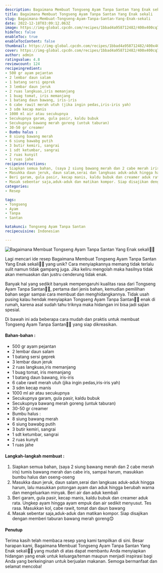 ```yaml
---
description: Bagaimana Membuat Tongseng Ayam Tanpa Santan Yang Enak sekali"
title: Bagaimana Membuat Tongseng Ayam Tanpa Santan Yang Enak sekali
slug: Bagaimana-Membuat-Tongseng-Ayam-Tanpa-Santan-Yang-Enak-sekali
date: 2022-12-18T03:09:12.063Z
image: https://img-global.cpcdn.com/recipes/1bbad4a958712482/400x400cq70/photo.jpg
hideToc: false
enableToc: true
enableTocContent: false
thumbnail: https://img-global.cpcdn.com/recipes/1bbad4a958712482/400x400cq70/photo.jpg
cover: https://img-global.cpcdn.com/recipes/1bbad4a958712482/400x400cq70/photo.jpg
author: admin
ratingvalue: 4.8
reviewcount: 124
recipeingredient:
- 500 gr ayam pejantan
- 2 lembar daun salam
- 1 batang sersi geprek
- 3 lembar daun jeruk
- 2 ruas langkuas,iris memanjang
- 1 buag tomat, iris memanjang
- 1 batang daun bawang, iris-iris
- 6 cabe rawit merah utuh (jika ingin pedas,iris-iris yah)
- 3 sdm kecap manis
- 1000 ml air atau secukupnya
- Secukupnya garam, gula pasir, kaldu bubuk
- Secukupnya bawang merah goreng (untuk taburan)
- 30-50 gr creamer
- Bumbu halus :
- 8 siung bawang merah
- 6 siung bawabg putih
- 3 butir kemiri, sangrai
- 1 sdt ketumbar, sangrai
- 2 ruas kunyit
- 1 ruas jahe
recipeinstructions:
- Siapkan semua bahan, (saya 2 siung bawang merah dan 2 cabe merah iris) tumis bawang merah dan cabe iris, sampai harum, masukkan bumbu halus dan oseng-oseng
- Masukka daun jeruk, daun salam,serai dan langkuas aduk-aduk hingga harum, lalu masukkan potongan ayam dan aduk hingga berubah warna dan mengeluarkan minyak. Beri air dan aduk kembali
- Beri garam, gula pasir, kecap manis, kaldu bubuk dan creamer aduk rata. Ungkep ayam hingga ayam empuk dan air sedikit menyusut. Tes rasa. Masukkan kol, cabe rawit, tomat dan daun bawang
- Masak sebentar saja,aduk-aduk dan matikan kompor. Siap disajikan dengan memberi taburan bawang merah goreng😊
categories:
- Resep

tags:
- Tongseng
- Ayam
- Tanpa
- Santan

katakunci: Tongseng Ayam Tanpa Santan
recipecuisine: Indonesian

---
```


![Bagaimana Membuat Tongseng Ayam Tanpa Santan Yang Enak sekali👩‍🍳](https://img-global.cpcdn.com/recipes/1bbad4a958712482/400x400cq70/photo.jpg)

Lagi mencari ide resep Bagaimana Membuat Tongseng Ayam Tanpa Santan Yang Enak sekali👩‍🍳 yang unik? Cara menyiapkannya memang tidak terlalu sulit namun tidak gampang juga. Jika keliru mengolah maka hasilnya tidak akan memuaskan dan justru cenderung tidak enak.

Banyak hal yang sedikit banyak mempengaruhi kualitas rasa dari Tongseng Ayam Tanpa Santan👩‍🍳, pertama dari jenis bahan, kemudian pemilihan bahan segar sampai cara membuat dan menghidangkannya. Tidak usah pusing kalau hendak menyiapkan Tongseng Ayam Tanpa Santan👩‍🍳 enak di rumah, karena asal sudah tahu triknya maka hidangan ini bisa jadi sajian spesial.

Di bawah ini ada beberapa cara mudah dan praktis untuk membuat Tongseng Ayam Tanpa Santan👩‍🍳 yang siap dikreasikan.

<!--inarticleads1-->

#### Bahan-bahan :

- 500 gr ayam pejantan
- 2 lembar daun salam
- 1 batang sersi geprek
- 3 lembar daun jeruk
- 2 ruas langkuas,iris memanjang
- 1 buag tomat, iris memanjang
- 1 batang daun bawang, iris-iris
- 6 cabe rawit merah utuh (jika ingin pedas,iris-iris yah)
- 3 sdm kecap manis
- 1000 ml air atau secukupnya
- Secukupnya garam, gula pasir, kaldu bubuk
- Secukupnya bawang merah goreng (untuk taburan)
- 30-50 gr creamer
- Bumbu halus :
- 8 siung bawang merah
- 6 siung bawabg putih
- 3 butir kemiri, sangrai
- 1 sdt ketumbar, sangrai
- 2 ruas kunyit
- 1 ruas jahe

<!--inarticleads2-->

#### Langkah-langkah membuat :

1. Siapkan semua bahan, (saya 2 siung bawang merah dan 2 cabe merah iris) tumis bawang merah dan cabe iris, sampai harum, masukkan bumbu halus dan oseng-oseng
1. Masukka daun jeruk, daun salam,serai dan langkuas aduk-aduk hingga harum, lalu masukkan potongan ayam dan aduk hingga berubah warna dan mengeluarkan minyak. Beri air dan aduk kembali
1. Beri garam, gula pasir, kecap manis, kaldu bubuk dan creamer aduk rata. Ungkep ayam hingga ayam empuk dan air sedikit menyusut. Tes rasa. Masukkan kol, cabe rawit, tomat dan daun bawang
1. Masak sebentar saja,aduk-aduk dan matikan kompor. Siap disajikan dengan memberi taburan bawang merah goreng😊

#### Penutup

Terima kasih telah membaca resep yang kami tampilkan di sini. Besar harapan kami, Bagaimana Membuat Tongseng Ayam Tanpa Santan Yang Enak sekali👩‍🍳 yang mudah di atas dapat membantu Anda menyiapkan hidangan yang enak untuk keluarga/teman maupun menjadi inspirasi bagi Anda yang berkeinginan untuk berjualan makanan. Semoga bermanfaat dan selamat mencoba!